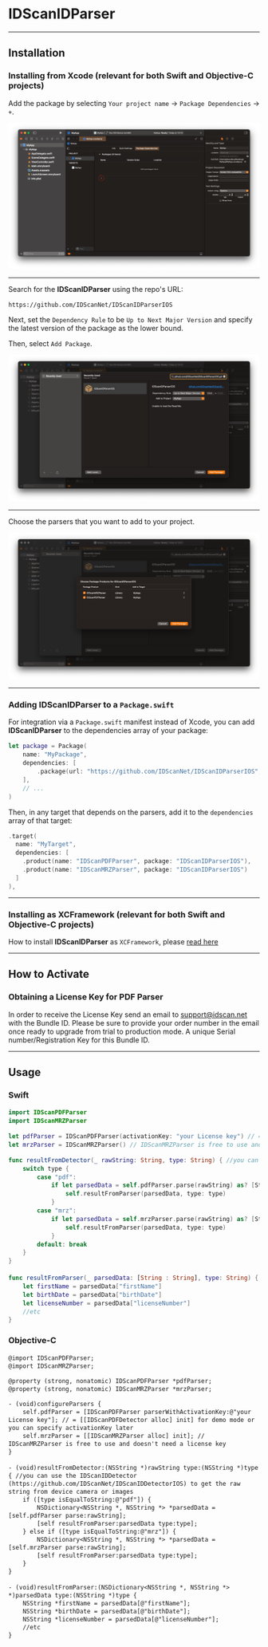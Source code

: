 # IDScanIDParser

---

## Installation

### Installing from Xcode (relevant for both Swift and Objective-C projects)

Add the package by selecting `Your project name` → `Package Dependencies` → `+`.

<img src="Docs/resources/installing_1.png">

---

Search for the **IDScanIDParser** using the repo's URL:
```console
https://github.com/IDScanNet/IDScanIDParserIOS
```

Next, set the `Dependency Rule` to be `Up to Next Major Version` and specify the latest version of the package as the lower bound.

Then, select `Add Package`.

<img src="Docs/resources/installing_2.png">

---

Choose the parsers that you want to add to your project.

<img src="Docs/resources/installing_3.png">

---

### Adding **IDScanIDParser** to a `Package.swift`

For integration via a `Package.swift` manifest instead of Xcode, you can add **IDScanIDParser** to the dependencies array of your package:

```swift
let package = Package(
    name: "MyPackage",
    dependencies: [
        .package(url: "https://github.com/IDScanNet/IDScanIDParserIOS", .upToNextMajor(from: "1.0.0"))
    ],
    // ...
)
```

Then, in any target that depends on the parsers, add it to the `dependencies` array of that target:

```swift
.target(
  name: "MyTarget",
  dependencies: [
    .product(name: "IDScanPDFParser", package: "IDScanIDParserIOS"),
    .product(name: "IDScanMRZParser", package: "IDScanIDParserIOS")
  ]
),
```

---

### Installing as XCFramework (relevant for both Swift and Objective-C projects)

How to install **IDScanIDParser** as `XCFramework`, please [read here](https://github.com/IDScanNet/IDScanIDParserIOS/tree/master/Libs#IDScanIDParser)

---

## How to Activate

### Obtaining a License Key for PDF Parser

In order to receive the License Key send an email to support@idscan.net with the Bundle ID. Please be sure to provide your order number in the email once ready to upgrade from trial to production mode. A unique Serial number/Registration Key for this Bundle ID.

---

## Usage

### Swift

```swift
import IDScanPDFParser
import IDScanMRZParser
```

```swift
let pdfParser = IDScanPDFParser(activationKey: "your License key") // = IDScanPDFParser() for demo mode or you can specify activationKey later
let mrzParser = IDScanMRZParser() // IDScanMRZParser is free to use and doesn't need a license key
```

```swift
func resultFromDetector(_ rawString: String, type: String) { //you can use the IDScanIDDetector (https://github.com/IDScanNet/IDScanIDDetectorIOS) to get the raw string from device camera or images
    switch type {
        case "pdf":
            if let parsedData = self.pdfParser.parse(rawString) as? [String : String] {
                self.resultFromParser(parsedData, type: type)
            }
        case "mrz":
            if let parsedData = self.mrzParser.parse(rawString) as? [String : String] {
                self.resultFromParser(parsedData, type: type)
            }
        default: break
    }
}

func resultFromParser(_ parsedData: [String : String], type: String) {
    let firstName = parsedData["firstName"]
    let birthDate = parsedData["birthDate"]
    let licenseNumber = parsedData["licenseNumber"]
    //etc
}
```

### Objective-C

```objc
@import IDScanPDFParser;
@import IDScanMRZParser;
```

```objc
@property (strong, nonatomic) IDScanPDFParser *pdfParser;
@property (strong, nonatomic) IDScanMRZParser *mrzParser;
```

```objc
- (void)configureParsers {
    self.pdfParser = [IDScanPDFParser parserWithActivationKey:@"your License key"]; // = [[IDScanPDFDetector alloc] init] for demo mode or you can specify activationKey later
    self.mrzParser = [[IDScanMRZParser alloc] init]; // IDScanMRZParser is free to use and doesn't need a license key
}

- (void)resultFromDetector:(NSString *)rawString type:(NSString *)type { //you can use the IDScanIDDetector (https://github.com/IDScanNet/IDScanIDDetectorIOS) to get the raw string from device camera or images
    if ([type isEqualToString:@"pdf"]) {
        NSDictionary<NSString *, NSString *> *parsedData = [self.pdfParser parse:rawString];
        [self resultFromParser:parsedData type:type];
    } else if ([type isEqualToString:@"mrz"]) {
        NSDictionary<NSString *, NSString *> *parsedData = [self.mrzParser parse:rawString];
        [self resultFromParser:parsedData type:type];
    }
}

- (void)resultFromParser:(NSDictionary<NSString *, NSString *> *)parsedData type:(NSString *)type {
    NSString *firstName = parsedData[@"firstName"];
    NSString *birthDate = parsedData[@"birthDate"];
    NSString *licenseNumber = parsedData[@"licenseNumber"];
    //etc
}
```
